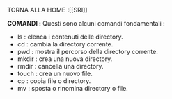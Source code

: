 TORNA ALLA HOME :[[SRI]]

**COMANDI :**
Questi sono alcuni comandi fondamentali : 
- ls : elenca i contenuti delle directory.
- cd : cambia la directory corrente.
- pwd : mostra il percorso della directory corrente.
- mkdir : crea una nuova directory.
- rmdir : cancella una directory.
- touch : crea un nuovo file.
- cp : copia file o directory.
- mv : sposta o rinomina directory o file.